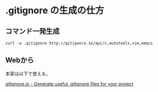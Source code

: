 # .gitignore の生成の仕方

## コマンド一発生成

```
curl -o .gitignore http://gitignore.io/api/c,autotools,vim,emacs
```

## Webから

本家は以下で使える。

[gitignore.io - Generate useful .gitignore files for your
project](http://gitignore.io/)

